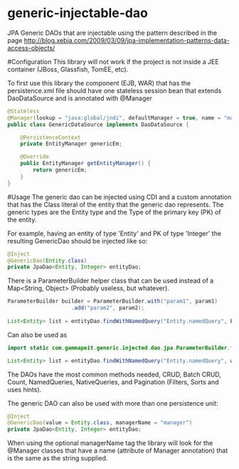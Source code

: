 # generic-injectable-dao
JPA Generic DAOs that are injectable using the pattern described in the page http://blog.xebia.com/2009/03/09/jpa-implementation-patterns-data-access-objects/

#Configuration
This library will not work if the project is not inside a JEE container (JBoss, Glassfish, TomEE, etc).

To first use this library the component (EJB, WAR) that has the persistence.xml file should have one stateless session bean that extends DaoDataSource and is annotated with @Manager

```java
@Stateless
@Manager(lookup = "java:global/jndi", defaultManager = true, name = "manager")
public class GenericDataSource implements DaoDataSource {

    @PersistenceContext
    private EntityManager genericEm;

    @Override
    public EntityManager getEntityManager() {
        return genericEm;
    }
}
```

#Usage
The generic dao can be injected using CDI and a custom annotation that has the Class literal of the entity that the generic dao represents. The generic types are the Entity type and the Type of the primary key (PK) of the entity.

For example, having an entity of type 'Entity' and PK of type 'Integer' the resulting GenericDao should be injected like so:

```java
@Inject
@GenericDao(Entity.class)
private JpaDao<Entity, Integer> entityDao;
```

There is a ParameterBuilder helper class that can be used instead of a Map<String, Object> (Probably useless, but whatever).

```java
ParameterBuilder builder = ParameterBuilder.with("param1", param1)
                    .add("param2", param2);
            
List<Entity> list = entityDao.findWithNamedQuery("Entity.namedQuery", builder.build());
```

Can also be used as
```java
import static com.gammapeit.generic.injected.dao.jpa.ParameterBuilder.*;

List<Entity> list = entityDao.findWithNamedQuery("Entity.namedQuery", with("param1", param1).add("param2", param2).build());
```

The DAOs have the most common methods needed, CRUD, Batch CRUD, Count, NamedQueries, NativeQueries, and Pagination (Filters, Sorts and uses hints).

The generic DAO can also be used with more than one persistence unit:

```java
@Inject
@GenericDao(value = Entity.class, managerName = "manager")
private JpaDao<Entity, Integer> entityDao;
```

When using the optional managerName tag the library will look for the @Manager classes that have a name (attribute of Manager annotation) that is the same as the string supplied.
